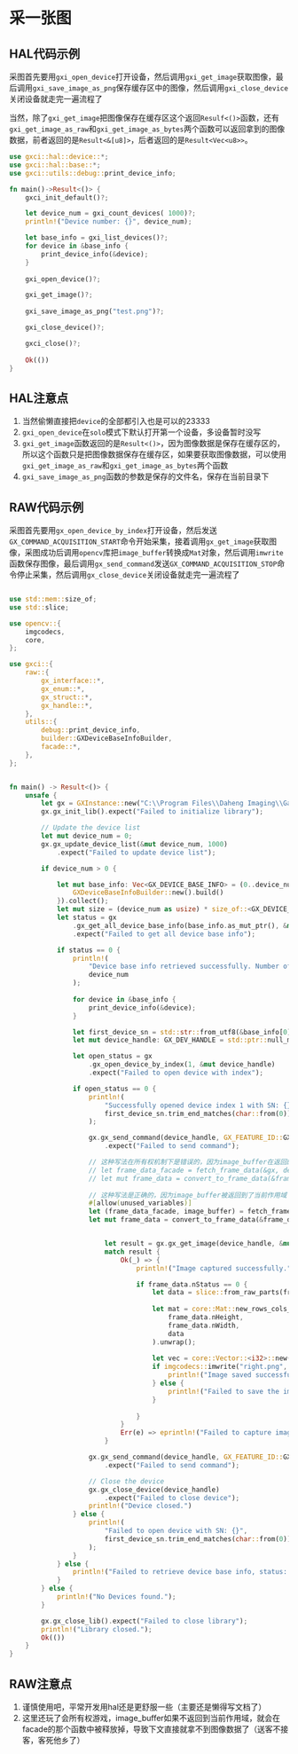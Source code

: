 # 采一张图

## HAL代码示例

采图首先要用`gxi_open_device`打开设备，然后调用`gxi_get_image`获取图像，最后调用`gxi_save_image_as_png`保存缓存区中的图像，然后调用`gxi_close_device`关闭设备就走完一遍流程了

当然，除了`gxi_get_image`把图像保存在缓存区这个返回`Resulf<()>`函数，还有`gxi_get_image_as_raw`和`gxi_get_image_as_bytes`两个函数可以返回拿到的图像数据，前者返回的是`Result<&[u8]>`，后者返回的是`Result<Vec<u8>>`。


```rust
use gxci::hal::device::*;
use gxci::hal::base::*;
use gxci::utils::debug::print_device_info;

fn main()->Result<()> {
    gxci_init_default()?;

    let device_num = gxi_count_devices( 1000)?;
    println!("Device number: {}", device_num);

    let base_info = gxi_list_devices()?;
    for device in &base_info {
        print_device_info(&device);
    }
    
    gxi_open_device()?;

    gxi_get_image()?;
    
    gxi_save_image_as_png("test.png")?;

    gxi_close_device()?;

    gxci_close()?;
    
    Ok(())
}
```

## HAL注意点
1. 当然偷懒直接把`device`的全部都引入也是可以的23333
2. `gxi_open_device`在`solo`模式下默认打开第一个设备，多设备暂时没写
3. `gxi_get_image`函数返回的是`Result<()>`，因为图像数据是保存在缓存区的，所以这个函数只是把图像数据保存在缓存区，如果要获取图像数据，可以使用`gxi_get_image_as_raw`和`gxi_get_image_as_bytes`两个函数
4. `gxi_save_image_as_png`函数的参数是保存的文件名，保存在当前目录下


## RAW代码示例

采图首先要用`gx_open_device_by_index`打开设备，然后发送`GX_COMMAND_ACQUISITION_START`命令开始采集，接着调用`gx_get_image`获取图像，采图成功后调用`opencv`库把`image_buffer`转换成`Mat`对象，然后调用`imwrite`函数保存图像，最后调用`gx_send_command`发送`GX_COMMAND_ACQUISITION_STOP`命令停止采集，然后调用`gx_close_device`关闭设备就走完一遍流程了

```rust

use std::mem::size_of;
use std::slice;

use opencv::{
    imgcodecs,
    core,
};

use gxci::{
    raw::{
        gx_interface::*, 
        gx_enum::*,
        gx_struct::*,
        gx_handle::*,
    },
    utils::{
        debug::print_device_info,
        builder::GXDeviceBaseInfoBuilder,
        facade::*,
    },
};


fn main() -> Result<()> {
    unsafe {
        let gx = GXInstance::new("C:\\Program Files\\Daheng Imaging\\GalaxySDK\\APIDll\\Win64\\GxIAPI.dll").expect("Failed to load library");
        gx.gx_init_lib().expect("Failed to initialize library");

        // Update the device list
        let mut device_num = 0;
        gx.gx_update_device_list(&mut device_num, 1000)
            .expect("Failed to update device list");

        if device_num > 0 {

            let mut base_info: Vec<GX_DEVICE_BASE_INFO> = (0..device_num).map(|_| {
                GXDeviceBaseInfoBuilder::new().build()
            }).collect();
            let mut size = (device_num as usize) * size_of::<GX_DEVICE_BASE_INFO>();
            let status = gx
                .gx_get_all_device_base_info(base_info.as_mut_ptr(), &mut size)
                .expect("Failed to get all device base info");

            if status == 0 {
                println!(
                    "Device base info retrieved successfully. Number of devices: {}",
                    device_num
                );
                
                for device in &base_info {
                    print_device_info(&device);
                }

                let first_device_sn = std::str::from_utf8(&base_info[0].szSN).unwrap_or("");
                let mut device_handle: GX_DEV_HANDLE = std::ptr::null_mut();

                let open_status = gx
                    .gx_open_device_by_index(1, &mut device_handle)
                    .expect("Failed to open device with index");

                if open_status == 0 {
                    println!(
                        "Successfully opened device index 1 with SN: {}",
                        first_device_sn.trim_end_matches(char::from(0))
                    );

                    gx.gx_send_command(device_handle, GX_FEATURE_ID::GX_COMMAND_ACQUISITION_START)
                        .expect("Failed to send command");

                    // 这种写法在所有权机制下是错误的，因为image_buffer在返回的时候就已经被释放了
                    // let frame_data_facade = fetch_frame_data(&gx, device_handle);
                    // let mut frame_data = convert_to_frame_data(&frame_data_facade.unwrap());
                    
                    // 这种写法是正确的，因为image_buffer被返回到了当前作用域
                    #[allow(unused_variables)]
                    let (frame_data_facade, image_buffer) = fetch_frame_data(&gx, device_handle).unwrap();
                    let mut frame_data = convert_to_frame_data(&frame_data_facade);


                        let result = gx.gx_get_image(device_handle, &mut frame_data, 100);
                        match result {
                            Ok(_) => {
                                println!("Image captured successfully.");

                                if frame_data.nStatus == 0 {
                                    let data = slice::from_raw_parts(frame_data.pImgBuf as *const u8, (frame_data.nWidth * frame_data.nHeight) as usize);
                                    
                                    let mat = core::Mat::new_rows_cols_with_data(
                                        frame_data.nHeight, 
                                        frame_data.nWidth, 
                                        data
                                    ).unwrap();
                        
                                    let vec = core::Vector::<i32>::new();
                                    if imgcodecs::imwrite("right.png", &mat, &vec).unwrap() {
                                        println!("Image saved successfully.");
                                    } else {
                                        println!("Failed to save the image.");
                                    }
                                    
                                }
                            }
                            Err(e) => eprintln!("Failed to capture image: {:?}", e),
                        }

                    gx.gx_send_command(device_handle, GX_FEATURE_ID::GX_COMMAND_ACQUISITION_STOP)
                        .expect("Failed to send command");

                    // Close the device
                    gx.gx_close_device(device_handle)
                        .expect("Failed to close device");
                    println!("Device closed.")
                } else {
                    println!(
                        "Failed to open device with SN: {}",
                        first_device_sn.trim_end_matches(char::from(0))
                    );
                }
            } else {
                println!("Failed to retrieve device base info, status: {}", status);
            }
        } else {
            println!("No Devices found.");
        }

        gx.gx_close_lib().expect("Failed to close library");
        println!("Library closed.");
        Ok(())
    }
}
```


## RAW注意点

1. 谨慎使用吧，平常开发用hal还是更舒服一些（主要还是懒得写文档了）
2. 这里还玩了会所有权游戏，image_buffer如果不返回到当前作用域，就会在facade的那个函数中被释放掉，导致下文直接就拿不到图像数据了（送客不接客，客死他乡了）